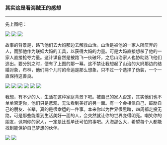 ### 其实这是看海贼王的感想
***
先上图吧：

<img src="./img/899_01.png">
<img src="./img/899_02.png">
<img src="./img/899_03.png">

故事的背景是，路飞他们去大妈那边去解救山治。山治是被他的一家人所厌弃的人，而那他作为联姻大妈的工具，以获得大妈的力量。可是大妈直接想杀了他的一家人直接抢夺力量。这计谋自然是被路飞一伙破坏，之后山治家人也协助路飞他们逃出。要分别之时，便有了上图的那一幕。这不禁让我想起了山治的大妈那边的结婚对象，布林，他们两个儿时的命运是那么想象，只不过一个选择了伪装，一个一直保持这善良。

<img src="./img/862_01.png">
<img src="./img/862_02.png">
<img src="./img/862_03.png">
<img src="./img/862_04.png">
<img src="./img/862_05.png">
<img src="./img/862_06.png">

我想，有不少的人，生活在这种家庭背景下吧。被自己的家人否定，其实他们也不单单否定你，他们只是悲观，无法看到美好的另一面。有一个会相信自己，鼓励自己的朋友、长辈，真的是很幸运的一件事。本来你以为世界很黑暗，四周都走投无路，可是那些能看到生活美好一面的人，会突然就让你的世界变得明亮。嘲笑你的朋友，讽刺你的家人，一定是比孤单还可怕的事吧。大海那么大，希望每个人都能找到能保护自己梦想的伙伴。

<img src="./img/397_01.png">
<img src="./img/397_02.png">

